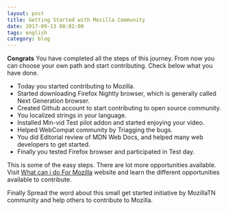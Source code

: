 ```yaml
---
layout: post
title: Getting Started with Mozilla Community
date: 2017-09-13 00:02:00
tags: english
category: blog
---
```


**Congrats** You have completed  all the steps of this journey. From now you can choose your own path and start contributing. Check below what you have done.


- Today you started contributing to Mozilla.
- Started downloading Firefox Nightly browser, which is generally called Next Generation browser.
- Created Github account to start contributing to open source community.
- You localized strings in your language.
- Installed Min-vid Test pilot addon and started enjoying your video.
- Helped WebCompat community by Triagging the bugs.
- You did Editorial review of MDN Web Docs, and helped many web developers to get started.
- Finally you tested Firefox browser and participated in Test day.


This is some of the easy steps. There are lot more opportunities available. Visit [What can i do For Mozilla](https://whatcanidoformozilla.org) website and learn the different opportunities available to contribute.

Finally Spread the word about this small get started initiative by MozillaTN community and help others to contribute to Mozilla.

